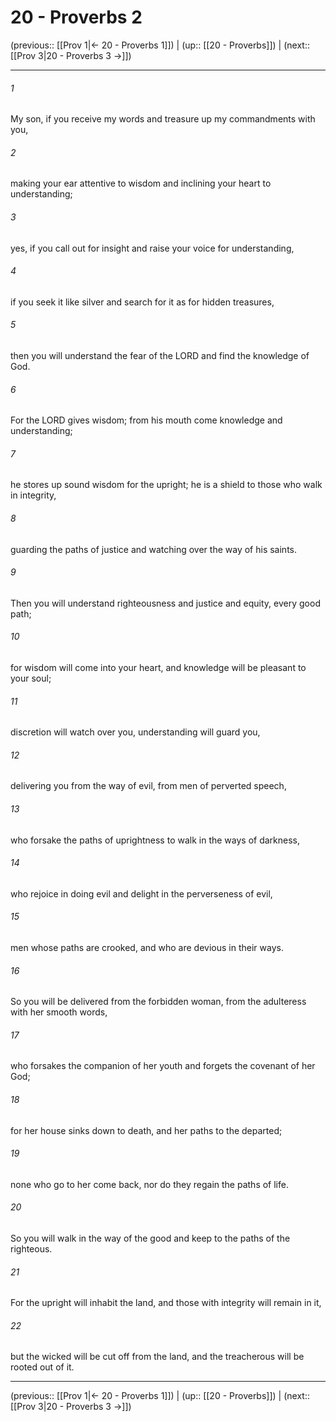 # 20 - Proverbs 2

(previous:: [[Prov 1|← 20 - Proverbs 1]]) | (up:: [[20 - Proverbs]]) | (next:: [[Prov 3|20 - Proverbs 3 →]])

***


###### 1 
My son, if you receive my words and treasure up my commandments with you, 

###### 2 
making your ear attentive to wisdom and inclining your heart to understanding; 

###### 3 
yes, if you call out for insight and raise your voice for understanding, 

###### 4 
if you seek it like silver and search for it as for hidden treasures, 

###### 5 
then you will understand the fear of the LORD and find the knowledge of God. 

###### 6 
For the LORD gives wisdom; from his mouth come knowledge and understanding; 

###### 7 
he stores up sound wisdom for the upright; he is a shield to those who walk in integrity, 

###### 8 
guarding the paths of justice and watching over the way of his saints. 

###### 9 
Then you will understand righteousness and justice and equity, every good path; 

###### 10 
for wisdom will come into your heart, and knowledge will be pleasant to your soul; 

###### 11 
discretion will watch over you, understanding will guard you, 

###### 12 
delivering you from the way of evil, from men of perverted speech, 

###### 13 
who forsake the paths of uprightness to walk in the ways of darkness, 

###### 14 
who rejoice in doing evil and delight in the perverseness of evil, 

###### 15 
men whose paths are crooked, and who are devious in their ways. 

###### 16 
So you will be delivered from the forbidden woman, from the adulteress with her smooth words, 

###### 17 
who forsakes the companion of her youth and forgets the covenant of her God; 

###### 18 
for her house sinks down to death, and her paths to the departed; 

###### 19 
none who go to her come back, nor do they regain the paths of life. 

###### 20 
So you will walk in the way of the good and keep to the paths of the righteous. 

###### 21 
For the upright will inhabit the land, and those with integrity will remain in it, 

###### 22 
but the wicked will be cut off from the land, and the treacherous will be rooted out of it.

***

(previous:: [[Prov 1|← 20 - Proverbs 1]]) | (up:: [[20 - Proverbs]]) | (next:: [[Prov 3|20 - Proverbs 3 →]])

